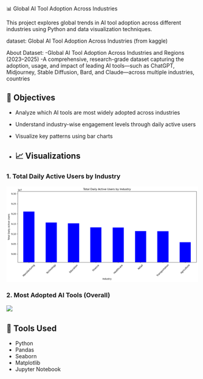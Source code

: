 📊 Global AI Tool Adoption Across Industries

This project explores global trends in AI tool adoption across different industries using Python and data visualization techniques.

dataset: Global AI Tool Adoption Across Industries (from kaggle)

About Dataset:
-Global AI Tool Adoption Across Industries and Regions (2023–2025)
-A comprehensive, research-grade dataset capturing the adoption, usage, and impact of leading AI tools—such as ChatGPT, Midjourney, Stable Diffusion, Bard, and Claude—across multiple industries, countries

## 🎯 Objectives
- Analyze which AI tools are most widely adopted across industries
- Understand industry-wise engagement levels through daily active users
- Visualize key patterns using bar charts

- ## 📈 Visualizations

### 1. Total Daily Active Users by Industry
<img src="daily_active_users_by_industry.png" width="700"/>

### 2. Most Adopted AI Tools (Overall)
<img src="assets/most_adopted_ai_tools.png" width="700"/>


## 🧰 Tools Used
- Python
- Pandas
- Seaborn
- Matplotlib
- Jupyter Notebook
